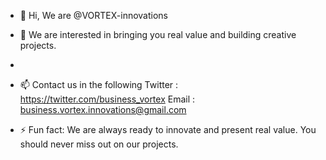 - 👋 Hi, We are @VORTEX-innovations
- 👀 We are interested in bringing you real value and building creative projects.

- 

- 📫 Contact us in the following
  Twitter : https://twitter.com/business_vortex
  Email : business.vortex.innovations@gmail.com

- ⚡ Fun fact: We are always ready to innovate and present real value.
You should never miss out on our projects.

<!---
VORTEX-innovations/VORTEX-innovations is a ✨ special ✨ repository because its `README.md` (this file) appears on your GitHub profile.
You can click the Preview link to take a look at your changes.
--->
